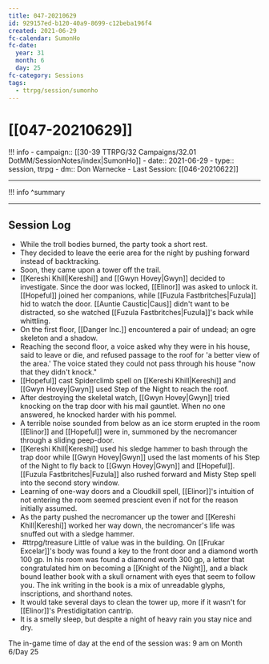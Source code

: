 ```yaml
---
title: 047-20210629
id: 929157ed-b120-40a9-8699-c12beba196f4
created: 2021-06-29
fc-calendar: SumonHo
fc-date:
  year: 31
  month: 6
  day: 25
fc-category: Sessions
tags:
  - ttrpg/session/sumonho
---
```


# [[047-20210629]]

!!! info
    - campaign:: [[30-39 TTRPG/32 Campaigns/32.01 DotMM/SessionNotes/index|SumonHo]]
    - date:: 2021-06-29
    - type:: session, ttrpg
    - dm:: Don Warnecke
    - Last Session: [[046-20210622]]


---

!!! info
    ^summary

---

## Session Log


- While the troll bodies burned, the party took a short rest.
- They decided to leave the eerie area for the night by pushing forward instead of backtracking.
- Soon, they came upon a tower off the trail.
- [[Kereshi Khill|Kereshi]] and [[Gwyn Hovey|Gwyn]] decided to investigate. Since the door was locked, [[Elinor]] was asked to unlock it. [[Hopeful]] joined her companions, while [[Fuzula Fastbritches|Fuzula]] hid to watch the door. [[Auntie Caustic|Caus]]  didn't want to be distracted, so she watched [[Fuzula Fastbritches|Fuzula]]'s back while whittling.
- On the first floor, [[Danger Inc.]]  encountered a pair of undead; an ogre skeleton and a shadow.
- Reaching the second floor, a voice asked why they were in his house, said to leave or die, and refused passage to the roof for 'a better view of the area.' The voice stated they could not pass through his house "now that they didn't knock."
- [[Hopeful]] cast Spiderclimb spell on [[Kereshi Khill|Kereshi]] and [[Gwyn Hovey|Gwyn]] used Step of the Night to reach the roof.
- After destroying the skeletal watch, [[Gwyn Hovey|Gwyn]] tried knocking on the trap door with his mail gauntlet. When no one answered, he knocked harder with his pommel.
- A terrible noise sounded from below as an ice storm erupted in the room [[Elinor]] and [[Hopeful]] were in, summoned by the necromancer through a sliding peep-door.
- [[Kereshi Khill|Kereshi]] used his sledge hammer to bash through the trap door while [[Gwyn Hovey|Gwyn]] used the last moments of his Step of the Night to fly back to [[Gwyn Hovey|Gwyn]] and [[Hopeful]]. [[Fuzula Fastbritches|Fuzula]] also rushed forward and Misty Step spell into the second story window.    
- Learning of one-way doors and a Cloudkill spell, [[Elinor]]'s intuition of not entering the room seemed prescient even if not for the reason initially assumed.
- As the party pushed the necromancer up the tower and [[Kereshi Khill|Kereshi]] worked her way down, the necromancer's life was snuffed out with a sledge hammer.
-  #ttrpg/treasure Little of value was in the building. On [[Frukar Excelar]]'s body was found a key to the front door and a diamond worth 100 gp. In his room was found a diamond worth 300 gp, a letter that congratulated him on becoming a [[Knight of the Night]], and a black bound leather book with a skull ornament with eyes that seem to follow you. The ink writing in the book is a mix of unreadable glyphs, inscriptions, and shorthand notes.   
- It would take several days to clean the tower up, more if it wasn't for [[Elinor]]'s Prestidigitation cantrip.
- It is a smelly sleep, but despite a night of heavy rain you stay nice and dry.

The in-game time of day at the end of the session was: 9 am on Month 6/Day 25
